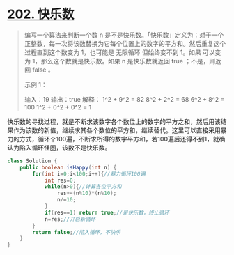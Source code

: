 # [202. 快乐数](https://leetcode-cn.com/problems/happy-number/)

>编写一个算法来判断一个数 n 是不是快乐数。「快乐数」定义为：对于一个正整数，每一次将该数替换为它每个位置上的数字的平方和。然后重复这个过程直到这个数变为 1，也可能是 无限循环 但始终变不到 1。如果 可以变为  1，那么这个数就是快乐数。如果 n 是快乐数就返回 true ；不是，则返回 false 。
>
>示例 1：
>
>输入：19
>输出：true
>解释：
>1^2 + 9^2 = 82
>8^2 + 2^2 = 68
>6^2 + 8^2 = 100
>1^2 + 0^2 + 0^2 = 1

快乐数的寻找过程，就是不断求该数字各个数位上的数字的平方之和，然后用该结果作为该数的新值，继续求其各个数位的平方和，继续替代。这里可以直接采用暴力的方式，循环个100遍，不断求所得的数字平方和，若100遍后还得不到1，就确认为陷入循环怪圈，该数不是快乐数。

~~~java
class Solution {
    public boolean isHappy(int n) {
        for(int i=0;i<100;i++){//暴力循环100遍
            int res=0;
            while(n>0){//计算各位平方和
                res+=(n%10)*(n%10);
                n/=10;
            }
            if(res==1) return true;//是快乐数，终止循环
            n=res;//开启新循环
        }
        return false;//陷入循环，不快乐
    }
}
~~~